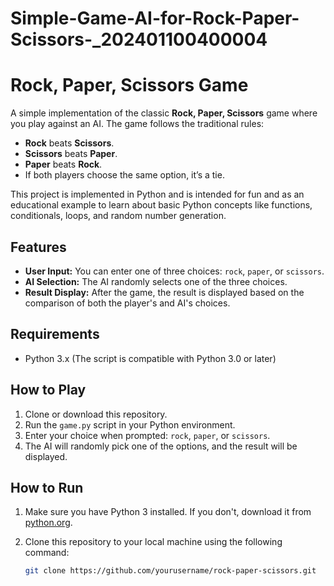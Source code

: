 # Simple-Game-AI-for-Rock-Paper-Scissors-_202401100400004
# Rock, Paper, Scissors Game

A simple implementation of the classic **Rock, Paper, Scissors** game where you play against an AI. The game follows the traditional rules:

- **Rock** beats **Scissors**.
- **Scissors** beats **Paper**.
- **Paper** beats **Rock**.
- If both players choose the same option, it’s a tie.

This project is implemented in Python and is intended for fun and as an educational example to learn about basic Python concepts like functions, conditionals, loops, and random number generation.

## Features

- **User Input:** You can enter one of three choices: `rock`, `paper`, or `scissors`.
- **AI Selection:** The AI randomly selects one of the three choices.
- **Result Display:** After the game, the result is displayed based on the comparison of both the player's and AI's choices.

## Requirements

- Python 3.x (The script is compatible with Python 3.0 or later)

## How to Play

1. Clone or download this repository.
2. Run the `game.py` script in your Python environment.
3. Enter your choice when prompted: `rock`, `paper`, or `scissors`.
4. The AI will randomly pick one of the options, and the result will be displayed.

## How to Run

1. Make sure you have Python 3 installed. If you don't, download it from [python.org](https://www.python.org/).
   
2. Clone this repository to your local machine using the following command:
   ```bash
   git clone https://github.com/yourusername/rock-paper-scissors.git
